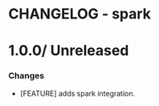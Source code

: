 # CHANGELOG - spark

1.0.0/ Unreleased
==================

### Changes

* [FEATURE] adds spark integration.

